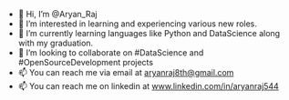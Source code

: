 - 👋 Hi, I’m @Aryan_Raj
- 👀 I’m interested in learning and experiencing various new roles.
- 🌱 I’m currently learning languages like Python and DataScience along with my graduation.
- 💞️ I’m looking to collaborate on #DataScience and #OpenSourceDevelopment projects
- 📫 You can reach me via email at aryanraj8th@gmail.com
- 📫 You can reach me on linkedin at www.linkedin.com/in/aryanraj544
<!---
aryanraj-544/aryanraj-544 is a ✨ special ✨ repository because its `README.md` (this file) appears on your GitHub profile.
You can click the Preview link to take a look at your changes.
--->
